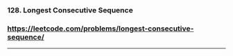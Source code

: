 ### 128. Longest Consecutive Sequence
### https://leetcode.com/problems/longest-consecutive-sequence/
---
